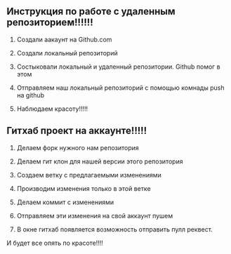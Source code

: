 ## Инструкция по работе с удаленным репозиторием!!!!!!

1. Создали аакаунт на Github.com

2. Создали локальный репозиторий

3. Состыковали локальный и удаленный репозитории. Github помог в этом

4. Отправляем наш локальный репозиторий с помощью комнады push на github

5. Наблюдаем красоту!!!!!

## Гитхаб проект на аккаунте!!!!!

1.	Делаем форк нужного нам репозитория

2.	Делаем гит клон для нашей версии этого репозитория

3.	Создаем ветку с предлагаемыми изменениями

4.	Производим изменения только в этой ветке

5.	Делаем коммит с изменениями

6.	Отправляем эти изменения на свой аккаунт пушем

7.	В окне гитхаб появляется возможность отправить пулл реквест.

И будет все опять по красоте!!!!

